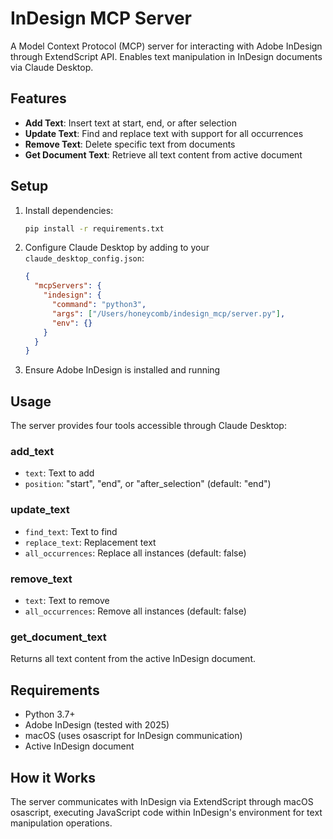 # InDesign MCP Server

A Model Context Protocol (MCP) server for interacting with Adobe InDesign through ExtendScript API. Enables text manipulation in InDesign documents via Claude Desktop.

## Features

- **Add Text**: Insert text at start, end, or after selection
- **Update Text**: Find and replace text with support for all occurrences
- **Remove Text**: Delete specific text from documents
- **Get Document Text**: Retrieve all text content from active document

## Setup

1. Install dependencies:
   ```bash
   pip install -r requirements.txt
   ```

2. Configure Claude Desktop by adding to your `claude_desktop_config.json`:
   ```json
   {
     "mcpServers": {
       "indesign": {
         "command": "python3",
         "args": ["/Users/honeycomb/indesign_mcp/server.py"],
         "env": {}
       }
     }
   }
   ```

3. Ensure Adobe InDesign is installed and running

## Usage

The server provides four tools accessible through Claude Desktop:

### add_text
- `text`: Text to add
- `position`: "start", "end", or "after_selection" (default: "end")

### update_text  
- `find_text`: Text to find
- `replace_text`: Replacement text
- `all_occurrences`: Replace all instances (default: false)

### remove_text
- `text`: Text to remove
- `all_occurrences`: Remove all instances (default: false)

### get_document_text
Returns all text content from the active InDesign document.

## Requirements

- Python 3.7+
- Adobe InDesign (tested with 2025)
- macOS (uses osascript for InDesign communication)
- Active InDesign document

## How it Works

The server communicates with InDesign via ExtendScript through macOS osascript, executing JavaScript code within InDesign's environment for text manipulation operations.